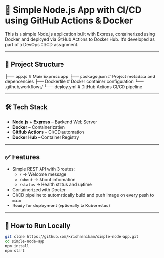 # 🚀 Simple Node.js App with CI/CD using GitHub Actions & Docker

This is a simple Node.js application built with Express, containerized using Docker, and deployed via GitHub Actions to Docker Hub. It's developed as part of a DevOps CI/CD assignment.

---

## 📁 Project Structure
├── app.js # Main Express app
├── package.json # Project metadata and dependencies
├── Dockerfile # Docker container configuration
└── .github/workflows/
└── deploy.yml # GitHub Actions CI/CD pipeline



---

## 🛠 Tech Stack

- **Node.js + Express** – Backend Web Server
- **Docker** – Containerization
- **GitHub Actions** – CI/CD automation
- **Docker Hub** – Container Registry

---

## ✅ Features

- Simple REST API with 3 routes:
  - `/` → Welcome message
  - `/about` → About information
  - `/status` → Health status and uptime
- Containerized with Docker
- CI/CD pipeline to automatically build and push image on every push to `main`
- Ready for deployment (optionally to Kubernetes)

---

## 🧪 How to Run Locally

```bash
git clone https://github.com/krishnanikam/simple-node-app.git
cd simple-node-app
npm install
npm start
